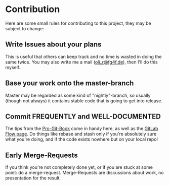 # Contribution

Here are some small rules for contributing to this project, they may be
subject to change:

## Write Issues about your plans

This is useful that others can keep track and no time is wasted in doing the same twice. You may also write me a mail (oli_r@fg4f.de), then I'll do this myself.

## Base your work onto the master-branch

Master may be regarded as some kind of "nightly"-branch, so usually (though not always) it contains stable code that is going to get into release.

## Commit FREQUENTLY and WELL-DOCUMENTED

The tips from the [Pro-Git-Book][1] come in handy here, as well as the [GitLab Flow page][2].
Do things like rebase and stash only if you're absolutely sure what you're doing, and if the code exists nowhere but on your local repo!

## Early Merge-Requests
If you think you're not completely done yet, or if you are stuck at some point: do a merge-request. Merge-Requests are discussions about work, no presentation for the result.

[1]: http://www.git-scm.com/book/en/v2
[2]: https://about.gitlab.com/2014/09/29/gitlab-flow/